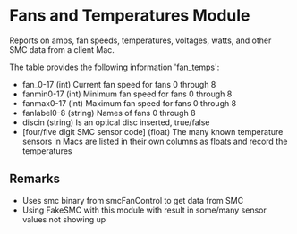 Fans and Temperatures Module
==============

Reports on amps, fan speeds, temperatures, voltages, watts, and other SMC data from a client Mac.

The table provides the following information 'fan_temps':

* fan_0-17 (int) Current fan speed for fans 0 through 8
* fanmin0-17 (int) Minimum fan speed for fans 0 through 8
* fanmax0-17 (int) Maximum fan speed for fans 0 through 8
* fanlabel0-8 (string) Names of fans 0 through 8
* discin (string) Is an optical disc inserted, true/false
* \[four/five digit SMC sensor code] (float) The many known temperature sensors in Macs are listed in their own columns as floats and record the temperatures


Remarks
---

* Uses smc binary from smcFanControl to get data from SMC
* Using FakeSMC with this module with result in some/many sensor values not showing up